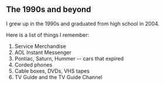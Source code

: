## The 1990s and beyond

I grew up in the 1990s and graduated from high school in 2004.

Here is a list of things I remember:

1. Service Merchandise
2. AOL Instant Messenger
3. Pontiac, Saturn, Hummer -- cars that expired
4. Corded phones
5. Cable boxes, DVDs, VHS tapes
6. TV Guide and the TV Guide Channel

